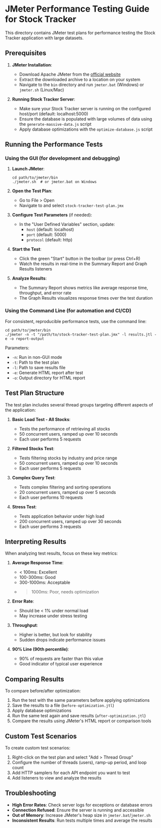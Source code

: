 # JMeter Performance Testing Guide for Stock Tracker

This directory contains JMeter test plans for performance testing the Stock Tracker application with large datasets.

## Prerequisites

1. **JMeter Installation**:
   - Download Apache JMeter from the [official website](https://jmeter.apache.org/download_jmeter.cgi)
   - Extract the downloaded archive to a location on your system
   - Navigate to the `bin` directory and run `jmeter.bat` (Windows) or `jmeter.sh` (Linux/Mac)

2. **Running Stock Tracker Server**:
   - Make sure your Stock Tracker server is running on the configured host/port (default: localhost:5000)
   - Ensure the database is populated with large volumes of data using the `generate-massive-data.js` script
   - Apply database optimizations with the `optimize-database.js` script

## Running the Performance Tests

### Using the GUI (for development and debugging)

1. **Launch JMeter**:
   ```
   cd path/to/jmeter/bin
   ./jmeter.sh  # or jmeter.bat on Windows
   ```

2. **Open the Test Plan**:
   - Go to File > Open
   - Navigate to and select `stock-tracker-test-plan.jmx`

3. **Configure Test Parameters** (if needed):
   - In the "User Defined Variables" section, update:
     - `host` (default: localhost)
     - `port` (default: 5000)
     - `protocol` (default: http)

4. **Start the Test**:
   - Click the green "Start" button in the toolbar (or press Ctrl+R)
   - Watch the results in real-time in the Summary Report and Graph Results listeners

5. **Analyze Results**:
   - The Summary Report shows metrics like average response time, throughput, and error rate
   - The Graph Results visualizes response times over the test duration

### Using the Command Line (for automation and CI/CD)

For consistent, reproducible performance tests, use the command line:

```
cd path/to/jmeter/bin
./jmeter -n -t "/path/to/stock-tracker-test-plan.jmx" -l results.jtl -e -o report-output
```

Parameters:
- `-n`: Run in non-GUI mode
- `-t`: Path to the test plan
- `-l`: Path to save results file
- `-e`: Generate HTML report after test
- `-o`: Output directory for HTML report

## Test Plan Structure

The test plan includes several thread groups targeting different aspects of the application:

1. **Basic Load Test - All Stocks**:
   - Tests the performance of retrieving all stocks
   - 50 concurrent users, ramped up over 10 seconds
   - Each user performs 5 requests

2. **Filtered Stocks Test**:
   - Tests filtering stocks by industry and price range
   - 50 concurrent users, ramped up over 10 seconds
   - Each user performs 5 requests

3. **Complex Query Test**:
   - Tests complex filtering and sorting operations
   - 20 concurrent users, ramped up over 5 seconds
   - Each user performs 10 requests

4. **Stress Test**:
   - Tests application behavior under high load
   - 200 concurrent users, ramped up over 30 seconds
   - Each user performs 3 requests

## Interpreting Results

When analyzing test results, focus on these key metrics:

1. **Average Response Time**: 
   - < 100ms: Excellent
   - 100-300ms: Good
   - 300-1000ms: Acceptable
   - > 1000ms: Poor, needs optimization

2. **Error Rate**:
   - Should be < 1% under normal load
   - May increase under stress testing

3. **Throughput**: 
   - Higher is better, but look for stability
   - Sudden drops indicate performance issues

4. **90% Line (90th percentile)**:
   - 90% of requests are faster than this value
   - Good indicator of typical user experience

## Comparing Results

To compare before/after optimization:

1. Run the test with the same parameters before applying optimizations
2. Save the results to a file (`before-optimization.jtl`)
3. Apply database optimizations
4. Run the same test again and save results (`after-optimization.jtl`)
5. Compare the results using JMeter's HTML report or comparison tools

## Custom Test Scenarios

To create custom test scenarios:

1. Right-click on the test plan and select "Add > Thread Group"
2. Configure the number of threads (users), ramp-up period, and loop count
3. Add HTTP samplers for each API endpoint you want to test
4. Add listeners to view and analyze the results

## Troubleshooting

- **High Error Rates**: Check server logs for exceptions or database errors
- **Connection Refused**: Ensure the server is running and accessible
- **Out of Memory**: Increase JMeter's heap size in `jmeter.bat`/`jmeter.sh`
- **Inconsistent Results**: Run tests multiple times and average the results 